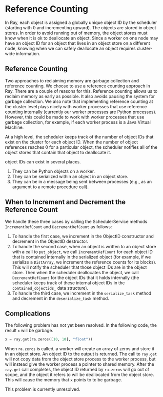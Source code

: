# Reference Counting

In Ray, each object is assigned a globally unique object ID by the
scheduler (starting with 0 and incrementing upward). The objects are stored in
object stores. In order to avoid running out of memory, the object stores must
know when it is ok to deallocate an object. Since a worker on one node may have
an object ID for an object that lives in an object store on a different
node, knowing when we can safely deallocate an object requires cluster-wide
information.

## Reference Counting

Two approaches to reclaiming memory are garbage collection and reference
counting. We choose to use a reference counting approach in Ray. There are a
couple of reasons for this. Reference counting allows us to reclaim memory as
early as possible. It also avoids pausing the system for garbage collection. We
also note that implementing reference counting at the cluster level plays nicely
with worker processes that use reference counting internally (currently our
worker processes are Python processes). However, this could be made to work with
worker processes that use garbage collection, for example, if each worker
process is a Java Virtual Machine.

At a high level, the scheduler keeps track of the number of object IDs
that exist on the cluster for each object ID. When the number of object
references reaches 0 for a particular object, the scheduler notifies all of the
object stores that contain that object to deallocate it.

object IDs can exist in several places.

1. They can be Python objects on a worker.
2. They can be serialized within an object in an object store.
3. They can be in a message being sent between processes (e.g., as an argument
to a remote procedure call).

## When to Increment and Decrement the Reference Count

We handle these three cases by calling the SchedulerService methods
`IncrementRefCount` and `DecrementRefCount` as follows:

1. To handle the first case, we increment in the ObjectID constructor and
decrement in the ObjectID destructor.
2. To handle the second case, when an object is written to an object store with
a call to `put_object`, we call `IncrementRefCount` for each object ID
that is contained internally in the serialized object (for example, if we
serialize a `DistArray`, we increment the reference counts for its blocks). This
will notify the scheduler that those object IDs are in the object store.
Then when the scheduler deallocates the object, we call `DecrementRefCount` for
the object IDs that it holds internally (the scheduler keeps track of
these internal object IDs in the `contained_objectids_` data structure).
3. To handle the third case, we increment in the `serialize_task` method and
decrement in the `deserialize_task` method.

## Complications
The following problem has not yet been resolved. In the following code, the
result `x` will be garbage.
```python
x = ray.get(ra.zeros([10, 10], "float"))
```
When `ra.zeros` is called, a worker will create an array of zeros and store
it in an object store. An object ID to the output is returned. The call
to `ray.get` will not copy data from the object store process to the worker
process, but will instead give the worker process a pointer to shared memory.
After the `ray.get` call completes, the object ID returned by
`ra.zeros` will go out of scope, and the object it refers to will be
deallocated from the object store. This will cause the memory that `x` points to
to be garbage.

This problem is currently unresolved.

